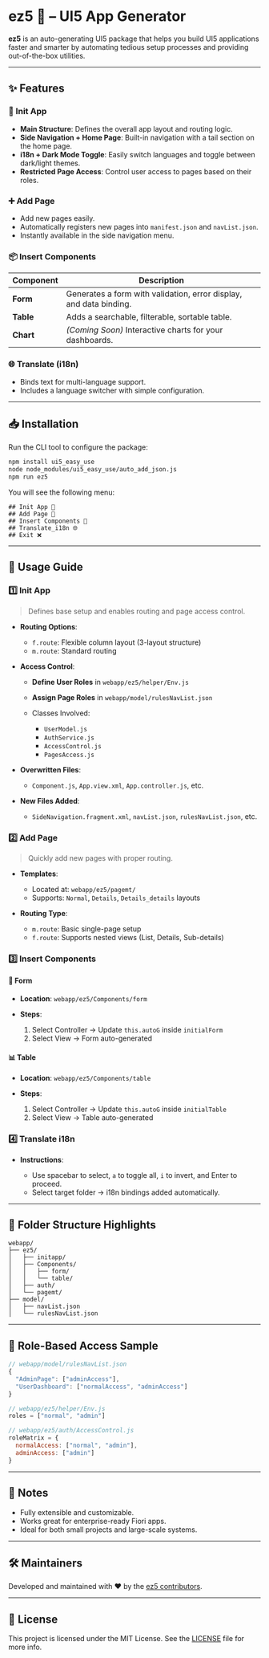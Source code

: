 

# ez5 🚀 – UI5 App Generator

**ez5** is an auto-generating UI5 package that helps you build UI5 applications faster and smarter by automating tedious setup processes and providing out-of-the-box utilities.

---

## ✨ Features

### 🔧 Init App

- **Main Structure**: Defines the overall app layout and routing logic.
- **Side Navigation + Home Page**: Built-in navigation with a tail section on the home page.
- **i18n + Dark Mode Toggle**: Easily switch languages and toggle between dark/light themes.
- **Restricted Page Access**: Control user access to pages based on their roles.

### ➕ Add Page

- Add new pages easily.
- Automatically registers new pages into `manifest.json` and `navList.json`.
- Instantly available in the side navigation menu.

### 📦 Insert Components

| Component | Description |
|----------|-------------|
| **Form**  | Generates a form with validation, error display, and data binding. |
| **Table** | Adds a searchable, filterable, sortable table. |
| **Chart** | *(Coming Soon)* Interactive charts for your dashboards. |

### 🌐 Translate (i18n)

- Binds text for multi-language support.
- Includes a language switcher with simple configuration.

---

## 📥 Installation

Run the CLI tool to configure the package:

```bash
npm install ui5_easy_use
node node_modules/ui5_easy_use/auto_add_json.js
npm run ez5
````

You will see the following menu:

```
## Init App 🌟
## Add Page 📄
## Insert Components 🧩
## Translate_i18n 🌐
## Exit ❌
```

---

## 🚀 Usage Guide

### 1️⃣ Init App

> Defines base setup and enables routing and page access control.

* **Routing Options**:

  * `f.route`: Flexible column layout (3-layout structure)
  * `m.route`: Standard routing

* **Access Control**:

  * **Define User Roles** in `webapp/ez5/helper/Env.js`
  * **Assign Page Roles** in `webapp/model/rulesNavList.json`
  * Classes Involved:

    * `UserModel.js`
    * `AuthService.js`
    * `AccessControl.js`
    * `PagesAccess.js`

* **Overwritten Files**:

  * `Component.js`, `App.view.xml`, `App.controller.js`, etc.

* **New Files Added**:

  * `SideNavigation.fragment.xml`, `navList.json`, `rulesNavList.json`, etc.

### 2️⃣ Add Page

> Quickly add new pages with proper routing.

* **Templates**:

  * Located at: `webapp/ez5/pagemt/`
  * Supports: `Normal`, `Details`, `Details_details` layouts
* **Routing Type**:

  * `m.route`: Basic single-page setup
  * `f.route`: Supports nested views (List, Details, Sub-details)

### 3️⃣ Insert Components

#### 📄 Form

* **Location**: `webapp/ez5/Components/form`
* **Steps**:

  1. Select Controller → Update `this.autoG` inside `initialForm`
  2. Select View → Form auto-generated

#### 📊 Table

* **Location**: `webapp/ez5/Components/table`
* **Steps**:

  1. Select Controller → Update `this.autoG` inside `initialTable`
  2. Select View → Table auto-generated

### 4️⃣ Translate i18n

* **Instructions**:

  * Use spacebar to select, `a` to toggle all, `i` to invert, and Enter to proceed.
  * Select target folder → i18n bindings added automatically.

---

## 📂 Folder Structure Highlights

```plaintext
webapp/
├── ez5/
│   ├── initapp/
│   ├── Components/
│   │   ├── form/
│   │   └── table/
│   ├── auth/
│   └── pagemt/
├── model/
│   ├── navList.json
│   └── rulesNavList.json
```

---

## 🔐 Role-Based Access Sample

```js
// webapp/model/rulesNavList.json
{
  "AdminPage": ["adminAccess"],
  "UserDashboard": ["normalAccess", "adminAccess"]
}

// webapp/ez5/helper/Env.js
roles = ["normal", "admin"]

// webapp/ez5/auth/AccessControl.js
roleMatrix = {
  normalAccess: ["normal", "admin"],
  adminAccess: ["admin"]
}
```

---

## 🧠 Notes

* Fully extensible and customizable.
* Works great for enterprise-ready Fiori apps.
* Ideal for both small projects and large-scale systems.

---

## 🛠 Maintainers

Developed and maintained with ❤️ by the [ez5 contributors](https://github.com/zyBinjabi/ui5_easy_use).

---

## 📃 License

This project is licensed under the MIT License. See the [LICENSE](LICENSE) file for more info.
